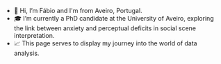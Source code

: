 - 👋 Hi, I’m Fábio and I'm from Aveiro, Portugal.
- 🎓 I’m currently a PhD candidate at the University of Aveiro, exploring the link between anxiety and perceptual deficits in social scene interpretation.
- 📈 This page serves to display my journey into the world of data analysis.
